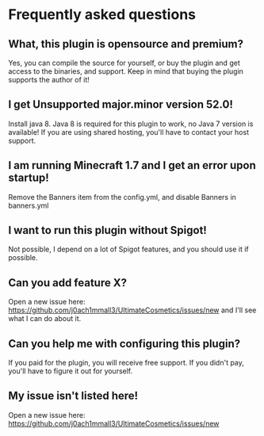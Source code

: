 # Frequently asked questions

## What, this plugin is opensource and premium?
Yes, you can compile the source for yourself, or buy the plugin and get access to the binaries, and support.
Keep in mind that buying the plugin supports the author of it!

## I get Unsupported major.minor version 52.0!
Install java 8.
Java 8 is required for this plugin to work, no Java 7 version is available!
If you are using shared hosting, you'll have to contact your host support.

## I am running Minecraft 1.7 and I get an error upon startup!
Remove the Banners item from the config.yml, and disable Banners in banners.yml

## I want to run this plugin without Spigot!
Not possible, I depend on a lot of Spigot features, and you should use it if possible.

## Can you add feature X?
Open a new issue here: https://github.com/j0ach1mmall3/UltimateCosmetics/issues/new and I'll see what I can do about it.

## Can you help me with configuring this plugin?
If you paid for the plugin, you will receive free support.
If you didn't pay, you'll have to figure it out for yourself.

## My issue isn't listed here!
Open a new issue here: https://github.com/j0ach1mmall3/UltimateCosmetics/issues/new
